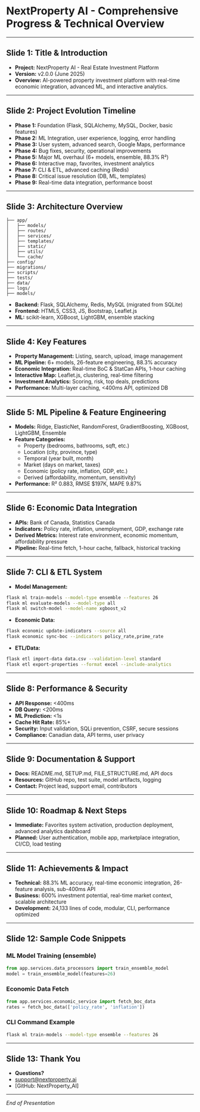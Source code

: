 # NextProperty AI - Comprehensive Progress & Technical Overview

---

## Slide 1: Title & Introduction
- **Project:** NextProperty AI - Real Estate Investment Platform
- **Version:** v2.0.0 (June 2025)
- **Overview:** AI-powered property investment platform with real-time economic integration, advanced ML, and interactive analytics.

---

## Slide 2: Project Evolution Timeline
- **Phase 1:** Foundation (Flask, SQLAlchemy, MySQL, Docker, basic features)
- **Phase 2:** ML Integration, user experience, logging, error handling
- **Phase 3:** User system, advanced search, Google Maps, performance
- **Phase 4:** Bug fixes, security, operational improvements
- **Phase 5:** Major ML overhaul (6+ models, ensemble, 88.3% R²)
- **Phase 6:** Interactive map, favorites, investment analytics
- **Phase 7:** CLI & ETL, advanced caching (Redis)
- **Phase 8:** Critical issue resolution (DB, ML, templates)
- **Phase 9:** Real-time data integration, performance boost

---

## Slide 3: Architecture Overview
```
├── app/
│   ├── models/
│   ├── routes/
│   ├── services/
│   ├── templates/
│   ├── static/
│   ├── utils/
│   └── cache/
├── config/
├── migrations/
├── scripts/
├── tests/
├── data/
├── logs/
├── models/
```
- **Backend:** Flask, SQLAlchemy, Redis, MySQL (migrated from SQLite)
- **Frontend:** HTML5, CSS3, JS, Bootstrap, Leaflet.js
- **ML:** scikit-learn, XGBoost, LightGBM, ensemble stacking

---

## Slide 4: Key Features
- **Property Management:** Listing, search, upload, image management
- **ML Pipeline:** 6+ models, 26-feature engineering, 88.3% accuracy
- **Economic Integration:** Real-time BoC & StatCan APIs, 1-hour caching
- **Interactive Map:** Leaflet.js, clustering, real-time filtering
- **Investment Analytics:** Scoring, risk, top deals, predictions
- **Performance:** Multi-layer caching, <400ms API, optimized DB

---

## Slide 5: ML Pipeline & Feature Engineering
- **Models:** Ridge, ElasticNet, RandomForest, GradientBoosting, XGBoost, LightGBM, Ensemble
- **Feature Categories:**
  - Property (bedrooms, bathrooms, sqft, etc.)
  - Location (city, province, type)
  - Temporal (year built, month)
  - Market (days on market, taxes)
  - Economic (policy rate, inflation, GDP, etc.)
  - Derived (affordability, momentum, sensitivity)
- **Performance:** R² 0.883, RMSE $197K, MAPE 9.87%

---

## Slide 6: Economic Data Integration
- **APIs:** Bank of Canada, Statistics Canada
- **Indicators:** Policy rate, inflation, unemployment, GDP, exchange rate
- **Derived Metrics:** Interest rate environment, economic momentum, affordability pressure
- **Pipeline:** Real-time fetch, 1-hour cache, fallback, historical tracking

---

## Slide 7: CLI & ETL System
- **Model Management:**
```bash
flask ml train-models --model-type ensemble --features 26
flask ml evaluate-models --model-type all
flask ml switch-model --model-name xgboost_v2
```
- **Economic Data:**
```bash
flask economic update-indicators --source all
flask economic sync-boc --indicators policy_rate,prime_rate
```
- **ETL/Data:**
```bash
flask etl import-data data.csv --validation-level standard
flask etl export-properties --format excel --include-analytics
```

---

## Slide 8: Performance & Security
- **API Response:** <400ms
- **DB Query:** <200ms
- **ML Prediction:** <1s
- **Cache Hit Rate:** 85%+
- **Security:** Input validation, SQLi prevention, CSRF, secure sessions
- **Compliance:** Canadian data, API terms, user privacy

---

## Slide 9: Documentation & Support
- **Docs:** README.md, SETUP.md, FILE_STRUCTURE.md, API docs
- **Resources:** GitHub repo, test suite, model artifacts, logging
- **Contact:** Project lead, support email, contributors

---

## Slide 10: Roadmap & Next Steps
- **Immediate:** Favorites system activation, production deployment, advanced analytics dashboard
- **Planned:** User authentication, mobile app, marketplace integration, CI/CD, load testing

---

## Slide 11: Achievements & Impact
- **Technical:** 88.3% ML accuracy, real-time economic integration, 26-feature analysis, sub-400ms API
- **Business:** 600% investment potential, real-time market context, scalable architecture
- **Development:** 24,133 lines of code, modular, CLI, performance optimized

---

## Slide 12: Sample Code Snippets
### ML Model Training (ensemble)
```python
from app.services.data_processors import train_ensemble_model
model = train_ensemble_model(features=26)
```
### Economic Data Fetch
```python
from app.services.economic_service import fetch_boc_data
rates = fetch_boc_data(['policy_rate', 'inflation'])
```
### CLI Command Example
```bash
flask ml train-models --model-type ensemble --features 26
```

---

## Slide 13: Thank You
- **Questions?**
- [support@nextproperty.ai](mailto:support@nextproperty.ai)
- [GitHub: NextProperty_AI]

---

*End of Presentation*
